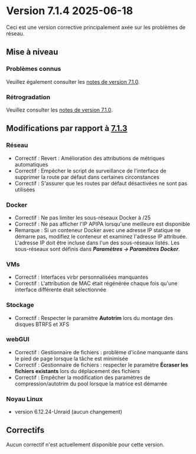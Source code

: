# Version 7.1.4 2025-06-18

Ceci est une version corrective principalement axée sur les problèmes de réseau.

## Mise à niveau

### Problèmes connus

Veuillez également consulter les [notes de version 7.1.0](7.1.0.md#known-issues).

### Rétrogradation

Veuillez consulter les [notes de version 7.1.0](7.1.0.md#rolling-back).

## Modifications par rapport à [7.1.3](7.1.3.md)

### Réseau

- Correctif : Revert : Amélioration des attributions de métriques automatiques
- Correctif : Empêcher le script de surveillance de l'interface de supprimer la route par défaut dans certaines circonstances
- Correctif : S'assurer que les routes par défaut désactivées ne sont pas utilisées

### Docker

- Correctif : Ne pas limiter les sous-réseaux Docker à /25
- Correctif : Ne pas afficher l'IP APIPA lorsqu'une meilleure est disponible
- Remarque : Si un conteneur Docker avec une adresse IP statique ne démarre pas, modifiez le conteneur et examinez l'adresse IP attribuée.
  L'adresse IP doit être incluse dans l'un des sous-réseaux listés. Les sous-réseaux sont définis dans _**Paramètres → Paramètres Docker**_.

### VMs

- Correctif : Interfaces virbr personnalisées manquantes
- Correctif : L'attribution de MAC était régénérée chaque fois qu'une interface différente était sélectionnée

### Stockage

- Correctif : Respecter le paramètre **Autotrim** lors du montage des disques BTRFS et XFS

### webGUI

- Correctif : Gestionnaire de fichiers : problème d'icône manquante dans le pied de page lorsque la tâche est minimisée
- Correctif : Gestionnaire de fichiers : respecter le paramètre **Écraser les fichiers existants** lors du déplacement des fichiers
- Correctif : Empêcher la modification des paramètres de compression/autotrim du pool lorsque la matrice est démarrée

### Noyau Linux

- version 6.12.24-Unraid (aucun changement)

## Correctifs

Aucun correctif n'est actuellement disponible pour cette version.
